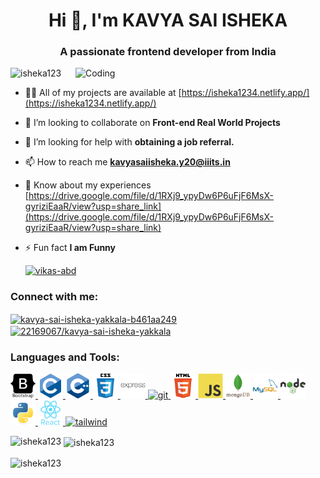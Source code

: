 <h1 align="center">Hi 👋, I'm KAVYA SAI ISHEKA</h1>
<h3 align="center">A passionate frontend developer from India</h3>
<img align="right" alt="Coding" width="400" src="https://cdn.dribbble.com/users/1162077/screenshots/3848914/programmer.gif">
<p align="left"> <img src="https://komarev.com/ghpvc/?username=isheka123&label=Profile%20views&color=0e75b6&style=flat" alt="isheka123" /> </p>


- 👨‍💻 All of my projects are available at [https://isheka1234.netlify.app/](https://isheka1234.netlify.app/)
  
-  👯 I’m looking to collaborate on **Front-end Real World Projects**

- 🤝 I’m looking for help with **obtaining a job referral.**

- 📫 How to reach me **kavyasaiisheka.y20@iiits.in**

- 📄 Know about my experiences [https://drive.google.com/file/d/1RXj9_ypyDw6P6uFjF6MsX-gyriziEaaR/view?usp=share_link](https://drive.google.com/file/d/1RXj9_ypyDw6P6uFjF6MsX-gyriziEaaR/view?usp=share_link)

- ⚡ Fun fact **I am Funny**
  <p align="left"> <a href="https://github.com/ryo-ma/github-profile-trophy"><img src="https://github-profile-trophy.vercel.app/?username=vikas-abd" alt="vikas-abd" /></a> </p>

<h3 align="left">Connect with me:</h3>
<p align="left">
<a href="https://linkedin.com/in/kavya-sai-isheka-yakkala-b461aa249" target="blank"><img align="center" src="https://raw.githubusercontent.com/rahuldkjain/github-profile-readme-generator/master/src/images/icons/Social/linked-in-alt.svg" alt="kavya-sai-isheka-yakkala-b461aa249" height="30" width="40" /></a>
<a href="https://stackoverflow.com/users/22169067/kavya-sai-isheka-yakkala" target="blank"><img align="center" src="https://raw.githubusercontent.com/rahuldkjain/github-profile-readme-generator/master/src/images/icons/Social/stack-overflow.svg" alt="22169067/kavya-sai-isheka-yakkala" height="30" width="40" /></a>
</p>

<h3 align="left">Languages and Tools:</h3>
<p align="left"> <a href="https://getbootstrap.com" target="_blank" rel="noreferrer"> <img src="https://raw.githubusercontent.com/devicons/devicon/master/icons/bootstrap/bootstrap-plain-wordmark.svg" alt="bootstrap" width="40" height="40"/> </a> <a href="https://www.cprogramming.com/" target="_blank" rel="noreferrer"> <img src="https://raw.githubusercontent.com/devicons/devicon/master/icons/c/c-original.svg" alt="c" width="40" height="40"/> </a> <a href="https://www.w3schools.com/cpp/" target="_blank" rel="noreferrer"> <img src="https://raw.githubusercontent.com/devicons/devicon/master/icons/cplusplus/cplusplus-original.svg" alt="cplusplus" width="40" height="40"/> </a> <a href="https://www.w3schools.com/css/" target="_blank" rel="noreferrer"> <img src="https://raw.githubusercontent.com/devicons/devicon/master/icons/css3/css3-original-wordmark.svg" alt="css3" width="40" height="40"/> </a> <a href="https://expressjs.com" target="_blank" rel="noreferrer"> <img src="https://raw.githubusercontent.com/devicons/devicon/master/icons/express/express-original-wordmark.svg" alt="express" width="40" height="40"/> </a> <a href="https://git-scm.com/" target="_blank" rel="noreferrer"> <img src="https://www.vectorlogo.zone/logos/git-scm/git-scm-icon.svg" alt="git" width="40" height="40"/> </a> <a href="https://www.w3.org/html/" target="_blank" rel="noreferrer"> <img src="https://raw.githubusercontent.com/devicons/devicon/master/icons/html5/html5-original-wordmark.svg" alt="html5" width="40" height="40"/> </a> <a href="https://developer.mozilla.org/en-US/docs/Web/JavaScript" target="_blank" rel="noreferrer"> <img src="https://raw.githubusercontent.com/devicons/devicon/master/icons/javascript/javascript-original.svg" alt="javascript" width="40" height="40"/> </a> <a href="https://www.mongodb.com/" target="_blank" rel="noreferrer"> <img src="https://raw.githubusercontent.com/devicons/devicon/master/icons/mongodb/mongodb-original-wordmark.svg" alt="mongodb" width="40" height="40"/> </a> <a href="https://www.mysql.com/" target="_blank" rel="noreferrer"> <img src="https://raw.githubusercontent.com/devicons/devicon/master/icons/mysql/mysql-original-wordmark.svg" alt="mysql" width="40" height="40"/> </a> <a href="https://nodejs.org" target="_blank" rel="noreferrer"> <img src="https://raw.githubusercontent.com/devicons/devicon/master/icons/nodejs/nodejs-original-wordmark.svg" alt="nodejs" width="40" height="40"/> </a> <a href="https://www.python.org" target="_blank" rel="noreferrer"> <img src="https://raw.githubusercontent.com/devicons/devicon/master/icons/python/python-original.svg" alt="python" width="40" height="40"/> </a> <a href="https://reactjs.org/" target="_blank" rel="noreferrer"> <img src="https://raw.githubusercontent.com/devicons/devicon/master/icons/react/react-original-wordmark.svg" alt="react" width="40" height="40"/> </a> <a href="https://tailwindcss.com/" target="_blank" rel="noreferrer"> <img src="https://www.vectorlogo.zone/logos/tailwindcss/tailwindcss-icon.svg" alt="tailwind" width="40" height="40"/> </a> </p>

<p><img align="left" src="https://github-readme-stats.vercel.app/api/top-langs?username=isheka123&show_icons=true&locale=en&layout=compact" alt="isheka123" /></p>

<p>&nbsp;<img align="center" src="https://github-readme-stats.vercel.app/api?username=isheka123&show_icons=true&locale=en" alt="isheka123" /></p>

<p><img align="center" src="https://github-readme-streak-stats.herokuapp.com/?user=isheka123&" alt="isheka123" /></p>
